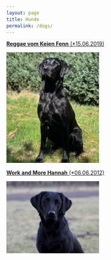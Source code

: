 ```yaml
---
layout: page
title: Hunde
permalink: /dogs/
---
```


[**Reggae vom Keien Fenn** (*15.06.2019)](dogs/reggae.html)

<img src="/assets/reggae-gallery/reggae-garten.jpeg" width="243"  />

[**Work and More Hannah** (*06.06.2012)](dogs/hannah.md)

<img src="/assets/hannah-gallery/hannah-dream.jpg" width="243" />
